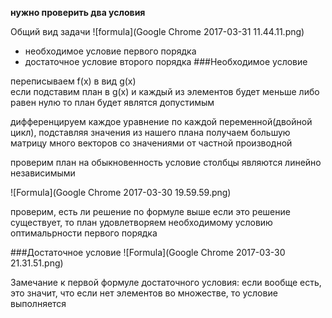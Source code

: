 **нужно проверить два условия**


Общий вид задачи
![formula](Google Chrome 2017-03-31 11.44.11.png)


* необходимое условие первого порядка
* достаточное условие второго порядка
###Необходимое условие

переписываем f(x) в вид g(x)  
если подставим план в g(x) и каждый из элементов будет меньше либо равен нулю
то план будет являтся допустимым 


дифференцируем каждое уравнение по каждой переменной(двойной цикл), подставляя значения из нашего плана
получаем большую матрицу  много векторов со значениями от частной производной


проверим план на обыкновенность
    условие столбцы являются линейно независимыми
    
![Formula](Google Chrome 2017-03-30 19.59.59.png)



проверим, есть ли решение по формуле выше
если это решение существует, то план удовлетворяем необходимому условию оптимальрности первого порядка



###Достаточное условие
![Formula](Google Chrome 2017-03-30 21.31.51.png)

Замечание к первой формуле достаточного условия: если вообще есть, это значит, что если нет элементов во множестве, то условие выполняется

